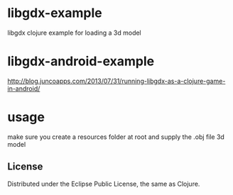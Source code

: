 ﻿# libgdx-example

libgdx clojure example for loading a 3d model

# libgdx-android-example

http://blog.juncoapps.com/2013/07/31/running-libgdx-as-a-clojure-game-in-android/

# usage

make sure you create a resources folder at root and supply the .obj file 3d model


## License


Distributed under the Eclipse Public License, the same as Clojure.
